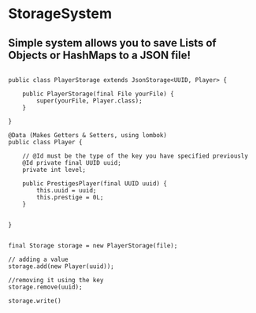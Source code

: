 # StorageSystem


## Simple system allows you to save Lists of Objects or HashMaps to a JSON file!

```

public class PlayerStorage extends JsonStorage<UUID, Player> {

    public PlayerStorage(final File yourFile) {
        super(yourFile, Player.class);
    }

}

```

```
@Data (Makes Getters & Setters, using lombok)
public class Player {

    // @Id must be the type of the key you have specified previously
    @Id private final UUID uuid;
    private int level;

    public PrestigesPlayer(final UUID uuid) {
        this.uuid = uuid;
        this.prestige = 0L;
    }


}

```

```

final Storage storage = new PlayerStorage(file);

// adding a value
storage.add(new Player(uuid));

//removing it using the key
storage.remove(uuid);

storage.write()
```
